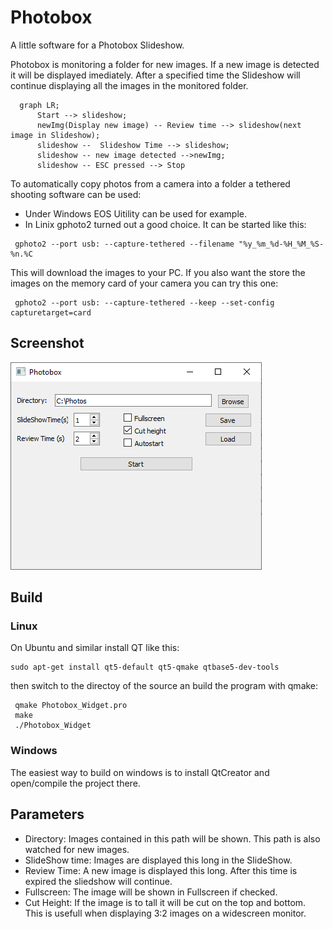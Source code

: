 # Photobox
A little software for a Photobox Slideshow.

Photobox is monitoring a folder for new images. If a new image is detected it will be displayed 
imediately. After a specified time the Slideshow will continue displaying all the images in the
monitored folder. 

```mermaid
  graph LR;
      Start --> slideshow;
      newImg(Display new image) -- Review time --> slideshow(next image in Slideshow);
      slideshow --  Slideshow Time --> slideshow;
      slideshow -- new image detected -->newImg;
      slideshow -- ESC pressed --> Stop
```


To automatically copy photos from a camera into a folder a tethered shooting software can be used:
- Under Windows EOS Uitility can be used for example. 
- In Linix gphoto2 turned out a good choice. It can be started like this:
```
 gphoto2 --port usb: --capture-tethered --filename "%y_%m_%d-%H_%M_%S-%n.%C
```
This will download the images to your PC. If you also want the store the images on the memory card 
of your camera you can try this one: 
```
 gphoto2 --port usb: --capture-tethered --keep --set-config capturetarget=card 
```

## Screenshot
![main window](doc/MainWindow.PNG)

 
## Build
### Linux

On Ubuntu and similar install QT like this:
``` shell
sudo apt-get install qt5-default qt5-qmake qtbase5-dev-tools
```

then switch to the directoy of the source an build the program with qmake:
``` shell
 qmake Photobox_Widget.pro
 make
 ./Photobox_Widget
```

### Windows

The easiest way to build on windows is to install QtCreator and open/compile the project there.

 
 
## Parameters
* Directory: Images contained in this path will be shown. This path is also watched for new images.
* SlideShow time: Images are displayed this long in the SlideShow.
* Review Time: A new image is displayed this long. After this time is expired the sliedshow will 
  continue.
* Fullscreen: The image will be shown in Fullscreen if checked.
* Cut Height: If the image is to tall it will be cut on the top and bottom. This is usefull when
  displaying 3:2 images on a widescreen monitor.
  
